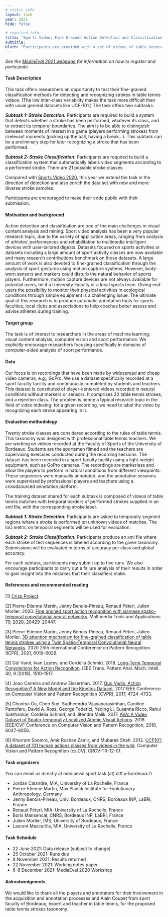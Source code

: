 ```yaml
---
# static info
layout: task
year: 2021
hide: false 

# required info
title: "Sports Video: Fine Grained Action Detection and Classification of Table Tennis Strokes from videos"
subtitle: 
blurb: "Participants are provided with a set of videos of table tennis games and are required to analyze them (i.e., carry out classification and detection of strokes). The ultimate goal of this research is to produce automatic annotation tools for sport faculties, local clubs and associations to help coaches to better assess and advise athletes during training."
---
```


<!-- # please respect the structure below-->
*See the [MediaEval 2021 webpage](https://multimediaeval.github.io/editions/2021/) for information on how to register and participate.*

#### Task Description
This task offers researchers an opportunity to test their fine-grained classification methods for detecting and recognizing strokes in table tennis videos. (The low inter-class variability makes the task more difficult than with usual general datasets like UCF-101.) The task offers two subtasks:

***Subtask 1: Stroke Detection:*** Participants are required to build a system that detects whether a stroke has been performed, whatever its class, and to extract its temporal boundaries. The aim is to be able to distinguish between moments of interest in a game (players performing strokes) from irrelevant moments (picking up the ball, having a break…). This subtask can be a preliminary step for later recognizing a stroke that has been performed. 

***Subtask 2: Stroke Classification:*** Participants are required to build a classification system that automatically labels video segments according to a performed stroke. There are 21 possible stroke classes. 

Compared with [Sports Video 2020](https://multimediaeval.github.io/editions/2020/tasks/sportsvideo/), this year we extend the task in the direction of detection and also enrich the data set with new and more diverse stroke samples. 

Participants are encouraged to make their code public with their submission.

#### Motivation and background
Action detection and classification are one of the main challenges in visual content analysis and mining. Sport video analysis has been a very popular research topic, due to the variety of application areas, ranging from analysis of athletes’ performances and rehabilitation to multimedia intelligent devices with user-tailored digests. Datasets focused on sports activities or datasets including a large amount of sport activity classes are now available and many research contributions benchmark on those datasets. A large amount of work is also devoted to fine-grained classification through the analysis of sport gestures using motion capture systems. However, body-worn sensors and markers could disturb the natural behavior of sports players. Furthermore, motion capture devices are not always available for potential users, be it a University Faculty or a local sports team. Giving end-users the possibility to monitor their physical activities in ecological conditions through simple equipment is a challenging issue. The ultimate goal of this research is to produce automatic annotation tools for sports faculties, local clubs and associations to help coaches better assess and advise athletes during training. 

#### Target group
The task is of interest to researchers in the areas of machine learning, visual content analysis, computer vision and sport performance. We explicitly encourage researchers focusing specifically in domains of computer-aided analysis of sport performance. 

#### Data
Our focus is on recordings that have been made by widespread and cheap video cameras, e.g., GoPro. We use a dataset specifically recorded at a sport faculty facility and continuously completed by students and teachers. This dataset is constituted of player-centered videos recorded in natural conditions without markers or sensors. It comprises 20 table tennis strokes, and a rejection class. The problem is hence a typical research topic in the field of video indexing: for a given recording, we need to label the video by recognizing each stroke appearing in it.

#### Evaluation methodology
Twenty stroke classes are considered according to the rules of table tennis. This taxonomy was designed with professional table tennis teachers. We are working on videos recorded at the Faculty of Sports of the University of Bordeaux. Students are the sportsmen filmed and the teachers are supervising exercises conducted during the recording sessions. The dataset has been recorded in a sport faculty facility using a light-weight equipment, such as GoPro cameras. The recordings are markerless and allow the players to perform in natural conditions from different viewpoints. These sequences were manually annotated, and the annotation sessions were supervised by professional players and teachers using a crowdsourced annotation platform.

The training dataset shared for each subtask is composed of videos of table tennis matches with temporal borders of performed strokes supplied in an xml file, with the corresponding stroke label.

***Subtask 1: Stroke Detection:***  Participants are asked to temporally segment regions where a stroke is performed on unknown videos of matches. The IoU metric on temporal segments will be used for evaluation. 

***Subtask 2: Stroke Classification:***  Participants produce an xml file where each stroke of test sequences is labeled according to the given taxonomy. Submissions will be evaluated in terms of accuracy per class and global accuracy. 

For each subtask, participants may submit up to five runs. We also encourage participants to carry out a failure analysis of their results in order to gain insight into the mistakes that their classifiers make.

#### References and recommended reading
<!-- # Please use the ACM format for references https://www.acm.org/publications/authors/reference-formatting (but no DOI needed)-->
<!-- # The paper title should be a hyperlink leading to the paper online-->
<!-- # The logic of the ordering of the papers is not clear. Can they be alphabetical?-->

[1] [Crisp Project](https://github.com/P-eMartin/crisp)

[2] Pierre-Etienne Martin, Jenny Benois-Pineau, Renaud Péteri, Julien Morlier. 2020. [Fine grained sport action recognition with siamese spatio-temporal convolutional neural networks](https://link.springer.com/epdf/10.1007/s11042-020-08917-3). Multimedia Tools and Applications 79, 2020, 20429–20447.

[3] Pierre-Etienne Martin, Jenny Benois-Pineau, Renaud Péteri, Julien Morlier. [3D attention mechanism for fine-grained classification of table tennis strokes using a Twin Spatio-Temporal Convolutional Neural Networks](https://hal.archives-ouvertes.fr/hal-02977646/document). 2020 25th International Conference on Pattern Recognition (ICPR), 2021, 6019-6026.

[3] Gül Varol, Ivan Laptev, and Cordelia Schmid. 2018. [Long-Term Temporal Convolutions for Action Recognition](https://arxiv.org/pdf/1604.04494.pdf). IEEE Trans. Pattern Anal. Mach. Intell. 40, 6 (2018), 1510–1517.

[4] Joao Carreira and Andrew Zisserman. 2017. [Quo Vadis, Action Recognition? A New Model and the Kinetics Dataset](https://arxiv.org/pdf/1705.07750.pdf). 2017 IEEE Conference on Computer Vision and Pattern Recognition (CVPR), 2017, 4724-4733.

[5] Chunhui Gu, Chen Sun, Sudheendra Vijayanarasimhan, Caroline Pantofaru, David A. Ross, George Toderici, Yeqing Li, Susanna Ricco, Rahul Sukthankar, Cordelia Schmid, and Jitendra Malik. 2017. [AVA: A Video Dataset of Spatio-temporally Localized Atomic Visual Actions](http://openaccess.thecvf.com/content_cvpr_2018/papers/Gu_AVA_A_Video_CVPR_2018_paper.pdf). 2018 IEEE/CVF Conference on Computer Vision and Pattern Recognition, 2018, 6047-6056.

[6] Khurram Soomro, Amir Roshan Zamir, and Mubarak Shah. 2012. [UCF101: A dataset of 101 human actions classes from videos in the wild](https://arxiv.org/pdf/1212.0402.pdf). Computer Vision and Pattern Recognition (cs.CV), CRCV-TR-12-01.

#### Task organizers
You can email us directly at mediaeval.sport.task (at) diff.u-bordeaux.fr 

* Jordan Calandre, MIA, University of La Rochelle, France 
* Pierre-Etienne Martin, Max Planck Institute for Evolutionary Anthropology, Germany 
* Jenny Benois-Pineau, Univ. Bordeaux, CNRS, Bordeaux INP, LaBRI, France 
* Renaud Péteri, MIA, University of La Rochelle, France 
* Boris Mansencal, CNRS, Bordeaux INP, LaBRI, France 
* Julien Morlier, IMS, University of Bordeaux, France 
* Laurent Mascarilla, MIA, University of La Rochelle, France 

#### Task Schedule
* 22 June 2021: Data release (subject to change) <!-- # Replace XX with your date. We suggest setting the date in June-July-->
* 25 October 2021: Runs due <!-- # Replace XX with your date. We suggest setting enough time in order to have enough time to assess and return the results by the Results returned deadline-->
* 8 November 2021: Results returned  <!-- Replace XX with your date. Latest possible should be 15 November-->
* 22 November 2021: Working notes paper  <!-- Fixed. Please do not change. Exact date to be decided-->
* 6-8 December 2021: MediaEval 2020 Workshop <!-- Fixed. Please do not change. Exact date to be decided-->

#### Acknolwedgments
We would like to thank all the players and annotators for their involvement in the acquisition and annotation processes and Alain Coupet from sport faculty of Bordeaux, expert and teacher in table tennis, for the proposed table tennis strokes taxonomy.
